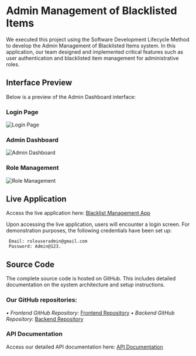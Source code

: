 # Admin Management of Blacklisted Items

We executed this project using the Software Development Lifecycle Method to develop the Admin Management of Blacklisted Items system. In this application, our team designed and implemented critical features such as user authentication and blacklisted item management for administrative roles.

## Interface Preview

Below is a preview of the Admin Dashboard interface:

### Login Page

![Login Page]( https://iili.io/JvA1GIf.png)

### Admin Dashboard 

![Admin Dashboard]( https://iili.io/JvA1VLl.png)

### Role Management

![Role Management]( https://iili.io/JvA11mG.png)



## Live Application

Access the live application here: [Blacklist Management App](https://interswitch-eng-cohort4-group5.vercel.app/)

Upon accessing the live application, users will encounter a login screen. For demonstration purposes, the following credentials have been set up:

```
⁠ ⁠Email: roleuseradmin@gmail.com
 ⁠Password: Admin@123.
```

## Source Code

The complete source code is hosted on GitHub. This includes detailed documentation on the system architecture and setup instructions.

### Our GitHub repositories:

•⁠  ⁠*Frontend GitHub Repository:* [Frontend Repository](https://github.com/devjaiye/interswitch-eng-cohort4-group5.git)
•⁠  ⁠*Backend GitHub Repository:* [Backend Repository](https://github.com/Olaniyi489/interswitch-backend-cohort4-grp5/tree/dev)

### API Documentation

Access our detailed API documentation here: [API Documentation](https://olaniyi.bsite.net/swagger/index.html)
